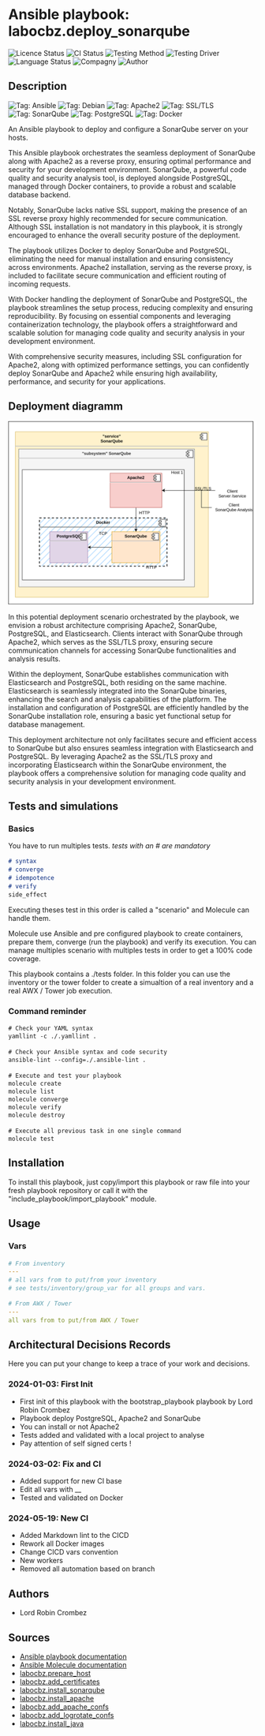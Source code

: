 # Ansible playbook: labocbz.deploy_sonarqube

![Licence Status](https://img.shields.io/badge/licence-MIT-brightgreen)
![CI Status](https://img.shields.io/badge/CI-success-brightgreen)
![Testing Method](https://img.shields.io/badge/Testing%20Method-Ansible%20Molecule-blueviolet)
![Testing Driver](https://img.shields.io/badge/Testing%20Driver-docker-blueviolet)
![Language Status](https://img.shields.io/badge/language-Ansible-red)
![Compagny](https://img.shields.io/badge/Compagny-Labo--CBZ-blue)
![Author](https://img.shields.io/badge/Author-Lord%20Robin%20Crombez-blue)

## Description

![Tag: Ansible](https://img.shields.io/badge/Tech-Ansible-orange)
![Tag: Debian](https://img.shields.io/badge/Tech-Debian-orange)
![Tag: Apache2](https://img.shields.io/badge/Tech-Apache2-orange)
![Tag: SSL/TLS](https://img.shields.io/badge/Tech-SSL%2FTLS-orange)
![Tag: SonarQube](https://img.shields.io/badge/Tech-SonarQube-orange)
![Tag: PostgreSQL](https://img.shields.io/badge/Tech-PostgreSQL-orange)
![Tag: Docker](https://img.shields.io/badge/Tech-Docker-orange)

An Ansible playbook to deploy and configure a SonarQube server on your hosts.

This Ansible playbook orchestrates the seamless deployment of SonarQube along with Apache2 as a reverse proxy, ensuring optimal performance and security for your development environment. SonarQube, a powerful code quality and security analysis tool, is deployed alongside PostgreSQL, managed through Docker containers, to provide a robust and scalable database backend.

Notably, SonarQube lacks native SSL support, making the presence of an SSL reverse proxy highly recommended for secure communication. Although SSL installation is not mandatory in this playbook, it is strongly encouraged to enhance the overall security posture of the deployment.

The playbook utilizes Docker to deploy SonarQube and PostgreSQL, eliminating the need for manual installation and ensuring consistency across environments. Apache2 installation, serving as the reverse proxy, is included to facilitate secure communication and efficient routing of incoming requests.

With Docker handling the deployment of SonarQube and PostgreSQL, the playbook streamlines the setup process, reducing complexity and ensuring reproducibility. By focusing on essential components and leveraging containerization technology, the playbook offers a straightforward and scalable solution for managing code quality and security analysis in your development environment.

With comprehensive security measures, including SSL configuration for Apache2, along with optimized performance settings, you can confidently deploy SonarQube and Apache2 while ensuring high availability, performance, and security for your applications.

## Deployment diagramm

![Ansible-Playbook-Labocbz-Install-SonarQube.drawio](./assets/Ansible-Playbook-Labocbz-Install-SonarQube.drawio.svg)

In this potential deployment scenario orchestrated by the playbook, we envision a robust architecture comprising Apache2, SonarQube, PostgreSQL, and Elasticsearch. Clients interact with SonarQube through Apache2, which serves as the SSL/TLS proxy, ensuring secure communication channels for accessing SonarQube functionalities and analysis results.

Within the deployment, SonarQube establishes communication with Elasticsearch and PostgreSQL, both residing on the same machine. Elasticsearch is seamlessly integrated into the SonarQube binaries, enhancing the search and analysis capabilities of the platform. The installation and configuration of PostgreSQL are efficiently handled by the SonarQube installation role, ensuring a basic yet functional setup for database management.

This deployment architecture not only facilitates secure and efficient access to SonarQube but also ensures seamless integration with Elasticsearch and PostgreSQL. By leveraging Apache2 as the SSL/TLS proxy and incorporating Elasticsearch within the SonarQube environment, the playbook offers a comprehensive solution for managing code quality and security analysis in your development environment.

## Tests and simulations

### Basics

You have to run multiples tests. *tests with an # are mandatory*

```MARKDOWN
# syntax
# converge
# idempotence
# verify
side_effect
```

Executing theses test in this order is called a "scenario" and Molecule can handle them.

Molecule use Ansible and pre configured playbook to create containers, prepare them, converge (run the playbook) and verify its execution.
You can manage multiples scenario with multiples tests in order to get a 100% code coverage.

This playbook contains a ./tests folder. In this folder you can use the inventory or the tower folder to create a simualtion of a real inventory and a real AWX / Tower job execution.

### Command reminder

```SHELL
# Check your YAML syntax
yamllint -c ./.yamllint .

# Check your Ansible syntax and code security
ansible-lint --config=./.ansible-lint .

# Execute and test your playbook
molecule create
molecule list
molecule converge
molecule verify
molecule destroy

# Execute all previous task in one single command
molecule test
```

## Installation

To install this playbook, just copy/import this playbook or raw file into your fresh playbook repository or call it with the "include_playbook/import_playbook" module.

## Usage

### Vars

```YAML
# From inventory
---
# all vars from to put/from your inventory
# see tests/inventory/group_var for all groups and vars.
```

```YAML
# From AWX / Tower
---
all vars from to put/from AWX / Tower
```

## Architectural Decisions Records

Here you can put your change to keep a trace of your work and decisions.

### 2024-01-03: First Init

* First init of this playbook with the bootstrap_playbook playbook by Lord Robin Crombez
* Playbook deploy PostgreSQL, Apache2 and SonarQube
* You can install or not Apache2
* Tests added and validated with a local project to analyse
* Pay attention of self signed certs !

### 2024-03-02: Fix and CI

* Added support for new CI base
* Edit all vars with __
* Tested and validated on Docker

### 2024-05-19: New CI

* Added Markdown lint to the CICD
* Rework all Docker images
* Change CICD vars convention
* New workers
* Removed all automation based on branch

## Authors

* Lord Robin Crombez

## Sources

* [Ansible playbook documentation](https://docs.ansible.com/ansible/latest/playbook_guide/playbooks_reuse_playbooks.html)
* [Ansible Molecule documentation](https://molecule.readthedocs.io/)
* [labocbz.prepare_host](https://github.com/CBZ-D-velop/Ansible-Role-Labocbz-Prepare-Host.git)
* [labocbz.add_certificates](https://github.com/CBZ-D-velop/Ansible-Role-Labocbz-Add-Certificates.git)
* [labocbz.install_sonarqube](https://github.com/CBZ-D-velop/Ansible-Role-Labocbz-Install-SonarQube.git)
* [labocbz.install_apache](https://github.com/CBZ-D-velop/Ansible-Role-Labocbz-Install-Apache.git)
* [labocbz.add_apache_confs](https://github.com/CBZ-D-velop/Ansible-Role-Labocbz-Add-Apache-Confs.git)
* [labocbz.add_logrotate_confs](https://github.com/CBZ-D-velop/Ansible-Role-Labocbz-Add-Logrotate-Confs.git)
* [labocbz.install_java](https://github.com/CBZ-D-velop/Ansible-Role-Labocbz-Install-Java.git)
